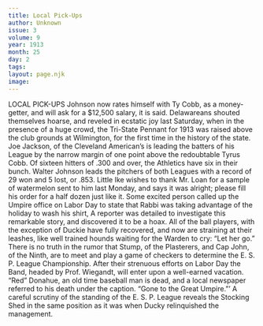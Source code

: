 ```yaml
---
title: Local Pick-Ups
author: Unknown
issue: 3
volume: 9
year: 1913
month: 25
day: 2
tags:
layout: page.njk
image:
---
```

LOCAL PICK-UPS    Johnson now rates himself with Ty Cobb, as a money-getter, and will ask for a $12,500 salary, it is said.       Delawareans shouted themselves hoarse, and reveled in ecstatic joy last Saturday, when in the presence of a huge crowd, the Tri-State Pennant for 1913 was raised above the club grounds at Wilmington, for the first time in the history of the state.      Joe Jackson, of the Cleveland American’s is leading the batters of his League by the narrow margin of one point above the redoubtable Tyrus Cobb.       Of sixteen hitters of .300 and over, the Athletics have six in their bunch.       Walter Johnson leads the pitchers of both Leagues with a record of 29 won and 5 lost, or .853.       Little Ike wishes to thank Mr. Loan for a sample of watermelon sent to him last Monday, and says it was alright; please fill his order for a half dozen just like it.       Some excited person called up the Umpire office on Labor Day to state that Rabbi was taking advantage of the holiday to wash his shirt, A reporter was detailed to investigate this remarkable story, and discovered it to be a hoax.       All of the ball players, with the exception of Duckie have fully recovered, and now are straining at their leashes, like well trained hounds waiting for the Warden to cry: “Let her go.”       There is no truth in the rumor that Stump, of the Plasterers, and Cap John, of the Ninth, are to meet and play a game of checkers to determine the E. S. P. League Championship.       After their strenuous efforts on Labor Day the Band, headed by Prof. Wiegandt, will enter upon a well-earned vacation.       “Red” Donahue, an old time baseball man is dead, and a local newspaper referred to his death under the caption. “Gone to the Great Umpire.”’      A careful scrutiny of the standing of the E. S. P. League reveals the Stocking Shed in the same position as it was when Ducky relinquished the management. 


